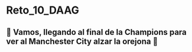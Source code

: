 # Reto_10_DAAG
## :blue_heart: Vamos, llegando al final de la Champions para ver al Manchester City  alzar la orejona :blue_heart:


